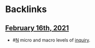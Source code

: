
# Backlinks
## [February 16th, 2021](<February 16th, 2021.md>)
- #[N](<N.md>) micro and macro levels of [inquiry](<inquiry.md>).

